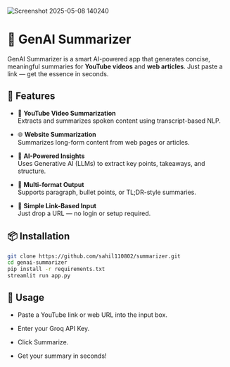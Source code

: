 
![Screenshot 2025-05-08 140240](https://github.com/user-attachments/assets/8f7ebda7-f479-4044-ae44-d948e4cf9d7c)

# 🧠 GenAI Summarizer

GenAI Summarizer is a smart AI-powered app that generates concise, meaningful summaries for **YouTube videos** and **web articles**. Just paste a link — get the essence in seconds.

## 🚀 Features

- 🎥 **YouTube Video Summarization**  
  Extracts and summarizes spoken content using transcript-based NLP.

- 🌐 **Website Summarization**  
  Summarizes long-form content from web pages or articles.

- 🧠 **AI-Powered Insights**  
  Uses Generative AI (LLMs) to extract key points, takeaways, and structure.

- 📄 **Multi-format Output**  
  Supports paragraph, bullet points, or TL;DR-style summaries.

- 🔗 **Simple Link-Based Input**  
  Just drop a URL — no login or setup required.



## 📦 Installation

```bash
git clone https://github.com/sahil110802/summarizer.git
cd genai-summarizer
pip install -r requirements.txt
streamlit run app.py
```
## 📌 Usage
- Paste a YouTube link or web URL into the input box.

- Enter your Groq API Key.

- Click Summarize.

- Get your summary in seconds!
